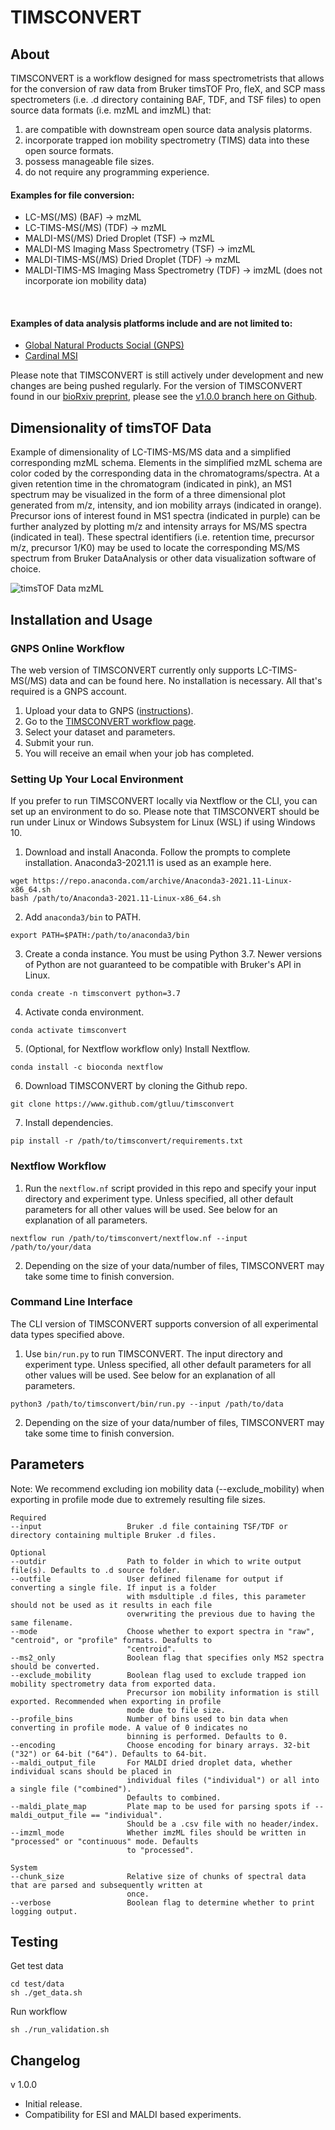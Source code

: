 # TIMSCONVERT

## About

TIMSCONVERT is a workflow designed for mass spectrometrists that allows for the conversion of raw data from Bruker timsTOF Pro, fleX, and SCP mass 
spectrometers (i.e. .d directory containing BAF, TDF, and TSF files) to open source data formats (i.e. mzML and imzML)
that:
1. are compatible with downstream open source data analysis platorms.
2. incorporate trapped ion mobility spectrometry (TIMS) data into these open source formats.
3. possess manageable file sizes.
4. do not require any programming experience.

#### Examples for file conversion:

- LC-MS(/MS) (BAF) &#8594; mzML
- LC-TIMS-MS(/MS) (TDF) &#8594; mzML
- MALDI-MS(/MS) Dried Droplet (TSF) &#8594; mzML
- MALDI-MS Imaging Mass Spectrometry (TSF) &#8594; imzML
- MALDI-TIMS-MS(/MS) Dried Droplet (TDF) &#8594; mzML
- MALDI-TIMS-MS Imaging Mass Spectrometry (TDF) &#8594; imzML (does not incorporate ion mobility data)
<br>

#### Examples of data analysis platforms include and are not limited to:

- [Global Natural Products Social (GNPS)](https://gnps.ucsd.edu/)
- [Cardinal MSI](https://cardinalmsi.org/)

Please note that TIMSCONVERT is still actively under development and new changes are being pushed regularly. For the 
version of TIMSCONVERT found in our [bioRxiv preprint](https://www.biorxiv.org/content/10.1101/2021.12.09.472024v1), 
please see the [v1.0.0 branch here on Github](https://github.com/gtluu/timsconvert/tree/manuscript_v1.0.0).

## Dimensionality of timsTOF Data

Example of dimensionality of LC-TIMS-MS/MS data and a simplified corresponding mzML schema. Elements in the simplified 
mzML schema are color coded by the corresponding data in the chromatograms/spectra. At a given retention time in the 
chromatogram (indicated in pink), an MS1 spectrum may be visualized in the form of a three dimensional plot generated 
from m/z, intensity, and ion mobility arrays (indicated in orange). Precursor ions of interest found in MS1 spectra 
(indicated in purple) can be further analyzed by plotting m/z and intensity arrays for MS/MS spectra (indicated in 
teal). These spectral identifiers (i.e. retention time, precursor m/z, precursor 1/K0) may be used to locate the 
corresponding MS/MS spectrum from Bruker DataAnalysis or other data visualization software of choice.

![timsTOF Data mzML](imgs/dimensions.png)

## Installation and Usage

### GNPS Online Workflow

The web version of TIMSCONVERT currently only supports LC-TIMS-MS(/MS) data and can be found here. No installation is 
necessary. All that's required is a GNPS account.

1. Upload your data to GNPS ([instructions](https://ccms-ucsd.github.io/GNPSDocumentation/fileupload/)).
2. Go to the [TIMSCONVERT workflow page](https://proteomics2.ucsd.edu/ProteoSAFe/index.jsp?params=%7b%22workflow%22%3A%20%22TIMSCONVERT%22%7d).
3. Select your dataset and parameters.
4. Submit your run.
5. You will receive an email when your job has completed.

### Setting Up Your Local Environment

If you prefer to run TIMSCONVERT locally via Nextflow or the CLI, you can set up an environment to do so. Please note
that TIMSCONVERT should be run under Linux or Windows Subsystem for Linux (WSL) if using Windows 10.

1. Download and install Anaconda. Follow the prompts to complete installation. Anaconda3-2021.11 is used as an example 
here.
```
wget https://repo.anaconda.com/archive/Anaconda3-2021.11-Linux-x86_64.sh
bash /path/to/Anaconda3-2021.11-Linux-x86_64.sh
```
2. Add ```anaconda3/bin``` to PATH.
```
export PATH=$PATH:/path/to/anaconda3/bin
```
3. Create a conda instance. You must be using Python 3.7. Newer versions of Python are not guaranteed to be compatible 
with Bruker's API in Linux.
```
conda create -n timsconvert python=3.7
```
4. Activate conda environment.
```
conda activate timsconvert
```
5. (Optional, for Nextflow workflow only) Install Nextflow.
```
conda install -c bioconda nextflow
```
6. Download TIMSCONVERT by cloning the Github repo.
```
git clone https://www.github.com/gtluu/timsconvert
```
7. Install dependencies.
```
pip install -r /path/to/timsconvert/requirements.txt
```

### Nextflow Workflow

1. Run the ```nextflow.nf``` script provided in this repo and specify your input directory and experiment type. Unless 
specified, all other default parameters for all other values will be used. See below for an explanation of all 
parameters.
```
nextflow run /path/to/timsconvert/nextflow.nf --input /path/to/your/data
```
2. Depending on the size of your data/number of files, TIMSCONVERT may take some time to finish conversion.


### Command Line Interface

The CLI version of TIMSCONVERT supports conversion of all experimental data types specified above.

1. Use ```bin/run.py``` to run TIMSCONVERT. The input directory and experiment type. Unless specified, all other 
default parameters for all other values will be used. See below for an explanation of all parameters.
```
python3 /path/to/timsconvert/bin/run.py --input /path/to/data
```
2. Depending on the size of your data/number of files, TIMSCONVERT may take some time to finish conversion.

## Parameters

Note: We recommend excluding ion mobility data (--exclude_mobility) when exporting in profile mode due to extremely 
resulting file sizes.

```
Required
--input                   Bruker .d file containing TSF/TDF or directory containing multiple Bruker .d files.

Optional
--outdir                  Path to folder in which to write output file(s). Defaults to .d source folder.
--outfile                 User defined filename for output if converting a single file. If input is a folder
                          with msdultiple .d files, this parameter should not be used as it results in each file
                          overwriting the previous due to having the same filename.
--mode                    Choose whether to export spectra in "raw", "centroid", or "profile" formats. Deafults to
                          "centroid".
--ms2_only                Boolean flag that specifies only MS2 spectra should be converted.
--exclude_mobility        Boolean flag used to exclude trapped ion mobility spectrometry data from exported data. 
                          Precursor ion mobility information is still exported. Recommended when exporting in profile 
                          mode due to file size.
--profile_bins            Number of bins used to bin data when converting in profile mode. A value of 0 indicates no 
                          binning is performed. Defaults to 0.
--encoding                Choose encoding for binary arrays. 32-bit ("32") or 64-bit ("64"). Defaults to 64-bit.
--maldi_output_file       For MALDI dried droplet data, whether individual scans should be placed in
                          individual files ("individual") or all into a single file ("combined").
                          Defaults to combined.
--maldi_plate_map         Plate map to be used for parsing spots if --maldi_output_file == "individual".
                          Should be a .csv file with no header/index.
--imzml_mode              Whether imzML files should be written in "processed" or "continuous" mode. Defaults
                          to "processed".

System
--chunk_size              Relative size of chunks of spectral data that are parsed and subsequently written at
                          once. 
--verbose                 Boolean flag to determine whether to print logging output.
```

## Testing

Get test data
```
cd test/data
sh ./get_data.sh
```

Run workflow
```
sh ./run_validation.sh
```

## Changelog
v 1.0.0
- Initial release.
- Compatibility for ESI and MALDI based experiments.
